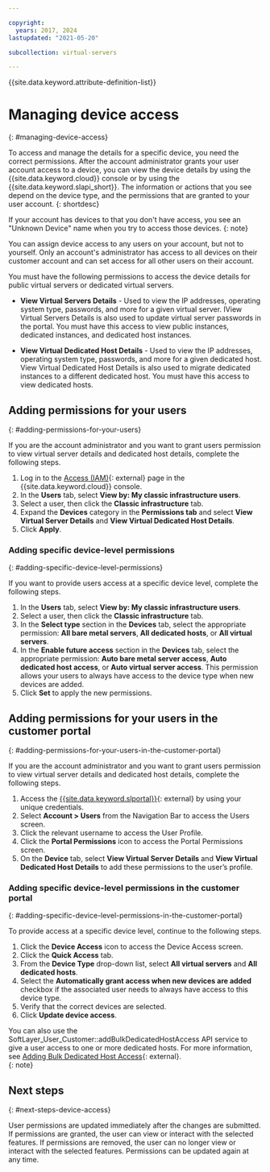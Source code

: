 ```yaml
---

copyright:
  years: 2017, 2024
lastupdated: "2021-05-20"

subcollection: virtual-servers

---
```


{{site.data.keyword.attribute-definition-list}}


# Managing device access
{: #managing-device-access}

To access and manage the details for a specific device, you need the correct permissions. After the account administrator grants your user account access to a device, you can view the device details by using the {{site.data.keyword.cloud}} console or by using the {{site.data.keyword.slapi_short}}. The information or actions that you see depend on the device type, and the permissions that are granted to your user account.
{: shortdesc}

If your account has devices to that you don't have access, you see an "Unknown Device" name when you try to access those devices.
{: note}

You can assign device access to any users on your account, but not to yourself. Only an account's administrator has access to all devices on their customer account and can set access for all other users on their account. 

You must have the following permissions to access the device details for public virtual servers or dedicated virtual servers.

* **View Virtual Servers Details** - Used to view the IP addresses, operating system type, passwords, and more for a given virtual server. IView Virtual Servers Details is also used to update virtual server passwords in the portal. You must have this access to view public instances, dedicated instances, and dedicated host instances.

* **View Virtual Dedicated Host Details** - Used to view the IP addresses, operating system type, passwords, and more for a given dedicated host. View Virtual Dedicated Host Details is also used to migrate dedicated instances to a different dedicated host. You must have this access to view dedicated hosts.


## Adding permissions for your users
{: #adding-permissions-for-your-users}

If you are the account administrator and you want to grant users permission to view virtual server details and dedicated host details, complete the following steps.

1. Log in to the [Access (IAM)](https://cloud.ibm.com/iam#/users){: external} page in the {{site.data.keyword.cloud}} console. 
2. In the **Users** tab, select **View by: My classic infrastructure users**.
3. Select a user, then click the **Classic infrastructure** tab.
4. Expand the **Devices** category in the **Permissions tab** and select **View Virtual Server Details** and **View Virtual Dedicated Host Details**.
5. Click **Apply**.

### Adding specific device-level permissions
{: #adding-specific-device-level-permissions}

If you want to provide users access at a specific device level, complete the following steps.

1. In the **Users** tab, select **View by: My classic infrastructure users**. 
2. Select a user, then click the **Classic infrastructure** tab.
3. In the **Select type** section in the **Devices** tab, select the appropriate permission: **All bare metal servers**, **All dedicated hosts**, or **All virtual servers**. 
4. In the **Enable future access** section in the **Devices** tab, select the appropriate permission: **Auto bare metal server access**, **Auto dedicated host access**, or **Auto virtual server access**. This permission allows your users to always have access to the device type when new devices are added.
5. Click **Set** to apply the new permissions.

## Adding permissions for your users in the customer portal
{: #adding-permissions-for-your-users-in-the-customer-portal}

If you are the account administrator and you want to grant users permission to view virtual server details and dedicated host details, complete the following steps.

1. Access the [{{site.data.keyword.slportal}}](https://control.softlayer.com/){: external} by using your unique credentials.
2. Select **Account > Users** from the Navigation Bar to access the Users screen.
3. Click the relevant username to access the User Profile.
4. Click the **Portal Permissions** icon to access the Portal Permissions screen.
5. On the **Device** tab, select **View Virtual Server Details** and **View Virtual Dedicated Host Details** to add these permissions to the user’s profile.

### Adding specific device-level permissions in the customer portal
{: #adding-specific-device-level-permissions-in-the-customer-portal}

To provide access at a specific device level, continue to the following steps.

1. Click the **Device Access** icon to access the Device Access screen.
2. Click the **Quick Access** tab. 
3. From the **Device Type** drop-down list, select **All virtual servers** and **All dedicated hosts**.
4. Select the **Automatically grant access when new devices are added** checkbox if the associated user needs to always have access to this device type.
5. Verify that the correct devices are selected.
6. Click **Update device access**.

You can also use the SoftLayer_User_Customer::addBulkDedicatedHostAccess API service to give a user access to one or more dedicated hosts. For more information, see [Adding Bulk Dedicated Host Access](https://softlayer.github.io/reference/services/SoftLayer_User_Customer/addBulkDedicatedHostAccess/){: external}.  
{: note}

## Next steps
{: #next-steps-device-access}

User permissions are updated immediately after the changes are submitted. If permissions are granted, the user can view or interact with the selected features. If permissions are removed, the user can no longer view or interact with the selected features. Permissions can be updated again at any time.

